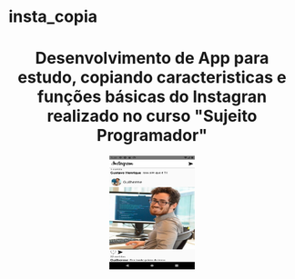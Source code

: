 # insta_copia
<div align="center">
<h1 align="center">Desenvolvimento de App para estudo, copiando caracteristicas e funções básicas do Instagran realizado no curso "Sujeito Programador"</h1>
</div>
<div align="center">
  <img src="./src/git/Screenshot_1645667992.png" height ="200" width="150">
</div>
